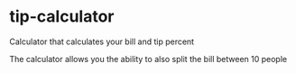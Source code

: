 # tip-calculator
Calculator that calculates your bill and tip percent

The calculator allows you the ability to also split the bill between 10 people

